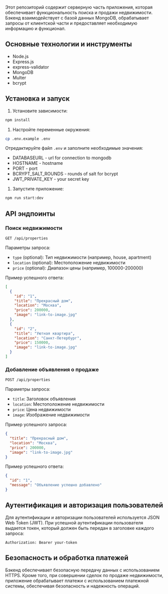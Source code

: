 Этот репозиторий содержит серверную часть приложения, которая обеспечивает функциональность поиска и продажи недвижимости. Бэкенд взаимодействует с базой данных MongoDB, обрабатывает запросы от клиентской части и предоставляет необходимую информацию и функционал.

## Основные технологии и инструменты

- Node.js
- Express.js
- express-validator
- MongoDB
- Multer
- bcrypt
  

## Установка и запуск

1. Установите зависимости:

```bash
npm install

```

1. Настройте переменные окружения:

```bash
cp .env.example .env

```

Отредактируйте файл `.env` и заполните необходимые значения:
- DATABASEURL  - url for connection to mongodb
- HOSTNAME  - hostname
- PORT - port
- BCRYPT_SALT_ROUNDS - rounds of salt for bcrypt
- JWT_PRIVATE_KEY - your secret key


1. Запустите приложение:

```bash
npm run start:dev 

```

## API эндпоинты

### Поиск недвижимости

```
GET /api/properties

```

Параметры запроса:

- `type` (optional): Тип недвижимости (например, house, apartment)
- `location` (optional): Местоположение недвижимости
- `price` (optional): Диапазон цены (например, 100000-200000)

Пример успешного ответа:

```json
[
  {
    "id": "1",
    "title": "Прекрасный дом",
    "location": "Москва",
    "price": 200000,
    "image": "link-to-image.jpg"
  },
  {
    "id": "2",
    "title": "Уютная квартира",
    "location": "Санкт-Петербург",
    "price": 150000,
    "image": "link-to-image.jpg"
  }
]

```

### Добавление объявления о продаже

```
POST /api/properties

```

Параметры запроса:

- `title`: Заголовок объявления
- `location`: Местоположение недвижимости
- `price`: Цена недвижимости
- `image`: Изображение недвижимости

Пример успешного запроса:

```json
{
  "title": "Прекрасный дом",
  "location": "Москва",
  "price": 200000,
  "image": "link-to-image.jpg"
}

```

Пример успешного ответа:

```json
{
  "id": "1",
  "message": "Объявление успешно добавлено"
}

```

## Аутентификация и авторизация пользователей

Для аутентификации и авторизации пользователей используется JSON Web Token (JWT). При успешной аутентификации пользователя выдается токен, который должен быть передан в заголовке каждого запроса:

```
Authorization: Bearer your-token

```

## Безопасность и обработка платежей

Бэкенд обеспечивает безопасную передачу данных с использованием HTTPS. Кроме того, при совершении сделок по продаже недвижимости, приложение обрабатывает платежи с использованием платежной системы, обеспечивая безопасность и надежность операций.
